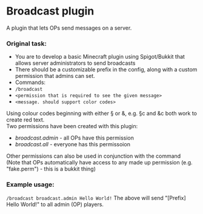 # Broadcast plugin
A plugin that lets OPs send messages on a server.

### Original task:
- You are to develop a basic Minecraft plugin using Spigot/Bukkit that allows server administrators to send broadcasts
- There should be a customizable prefix in the config, along with a custom permission that admins can set.
- Commands:
-  `/broadcast`
-  `<permission that is required to see the given message>`
-  `<message. should support color codes>`

Using colour codes beginning with either § or &, e.g. §c and &c both work to create red text.  
Two permissions have been created with this plugin:
- *broadcast.admin* - all OPs have this permission
- *broadcast.all* - everyone has this permissoion
   
Other permissions can also be used in conjunction with the command  
(Note that OPs automatically have access to any made up permission (e.g. "fake.perm") - this is a bukkit thing)  

### Example usage:
`/broadcast broadcast.admin Hello World!`
The above will send "\[Prefix] Hello World!" to all admin (OP) players.
